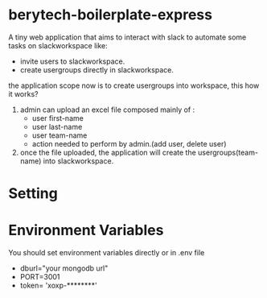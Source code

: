 # berytech-boilerplate-express
 A tiny web application that aims to interact with slack to automate some tasks on slackworkspace like:
 * invite users to slackworkspace.
 * create usergroups directly in slackworkspace.
 
 the application scope now is to create usergroups into workspace, this how it works?
 1. admin can upload an excel file composed mainly of :
    * user first-name
    * user last-name
    * user team-name
    * action needed to perform by admin.(add user, delete user)
 2. once the file uploaded, the application will create the usergroups(team-name) into slackworkspace.

# Setting
# Environment Variables
You should set environment variables directly or in .env file
* dburl="your mongodb url"
* PORT=3001
* token= 'xoxp-********'


